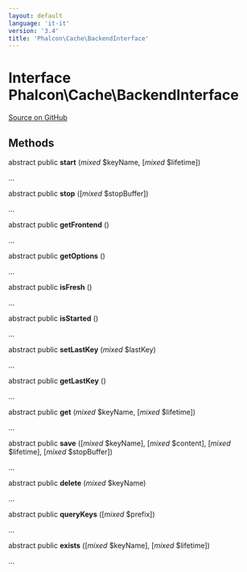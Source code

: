 ```yaml
---
layout: default
language: 'it-it'
version: '3.4'
title: 'Phalcon\Cache\BackendInterface'
---
```


# Interface **Phalcon\Cache\BackendInterface**

<a href="https://github.com/phalcon/cphalcon/tree/v3.4.0/phalcon/cache/backendinterface.zep" class="btn btn-default btn-sm">Source on GitHub</a>

## Methods

abstract public **start** (*mixed* $keyName, [*mixed* $lifetime])

...

abstract public **stop** ([*mixed* $stopBuffer])

...

abstract public **getFrontend** ()

...

abstract public **getOptions** ()

...

abstract public **isFresh** ()

...

abstract public **isStarted** ()

...

abstract public **setLastKey** (*mixed* $lastKey)

...

abstract public **getLastKey** ()

...

abstract public **get** (*mixed* $keyName, [*mixed* $lifetime])

...

abstract public **save** ([*mixed* $keyName], [*mixed* $content], [*mixed* $lifetime], [*mixed* $stopBuffer])

...

abstract public **delete** (*mixed* $keyName)

...

abstract public **queryKeys** ([*mixed* $prefix])

...

abstract public **exists** ([*mixed* $keyName], [*mixed* $lifetime])

...